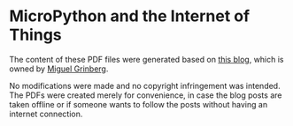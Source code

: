 # MicroPython and the Internet of Things  
  
The content of these PDF files were generated based on [this blog](https://blog.miguelgrinberg.com/post/micropython-and-the-internet-of-things-part-i-welcome), which is owned by [Miguel Grinberg](https://blog.miguelgrinberg.com/author/Miguel%20Grinberg).  

No modifications were made and no copyright infringement was intended. The PDFs were created merely for convenience, in case the blog posts are taken offline or if someone wants to follow the posts without having an internet connection.  